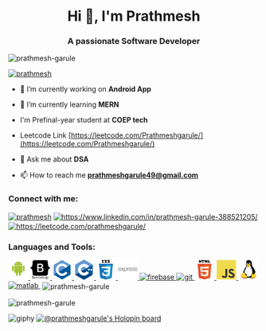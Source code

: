 <h1 align="center">Hi 👋, I'm Prathmesh</h1>
<h3 align="center">A passionate Software Developer</h3>

<p align="left"> <img src="https://komarev.com/ghpvc/?username=prathmesh-garule&label=Profile%20views&color=0e75b6&style=flat" alt="prathmesh-garule" /> </p>

<p align="left"> <a href="https://twitter.com/Prathme32359487" target="blank"><img src="https://img.shields.io/twitter/follow/prathmesh?logo=twitter&style=for-the-badge" alt="prathmesh" /></a> </p>

- 🔭 I’m currently working on **Android App**

- 🌱 I’m currently learning **MERN**

- I'm Prefinal-year student at **COEP tech**

- Leetcode Link [https://leetcode.com/Prathmeshgarule/](https://leetcode.com/Prathmeshgarule/)

- 💬 Ask me about **DSA**

- 📫 How to reach me **prathmeshgarule49@gmail.com**

<h3 align="left">Connect with me:</h3>
<p align="left">
<a href="https://twitter.com/Prathme32359487" target="blank"><img align="center" src="https://raw.githubusercontent.com/rahuldkjain/github-profile-readme-generator/master/src/images/icons/Social/twitter.svg" alt="prathmesh" height="30" width="40" /></a>
<a href="https://linkedin.com/in/https://www.linkedin.com/in/prathmesh-garule-388521205/" target="blank"><img align="center" src="https://raw.githubusercontent.com/rahuldkjain/github-profile-readme-generator/master/src/images/icons/Social/linked-in-alt.svg" alt="https://www.linkedin.com/in/prathmesh-garule-388521205/" height="30" width="40" /></a>
<a href="https://leetcode.com/Prathmeshgarule/" target="blank"><img align="center" src="https://raw.githubusercontent.com/rahuldkjain/github-profile-readme-generator/master/src/images/icons/Social/leet-code.svg" alt="https://leetcode.com/prathmeshgarule/" height="30" width="40" /></a>
</p>

<h3 align="left">Languages and Tools:</h3>
<p align="left"> <a href="https://developer.android.com" target="_blank" rel="noreferrer"> <img src="https://raw.githubusercontent.com/devicons/devicon/master/icons/android/android-original-wordmark.svg" alt="android" width="40" height="40"/> </a> <a href="https://getbootstrap.com" target="_blank" rel="noreferrer"> <img src="https://raw.githubusercontent.com/devicons/devicon/master/icons/bootstrap/bootstrap-plain-wordmark.svg" alt="bootstrap" width="40" height="40"/> </a> <a href="https://www.cprogramming.com/" target="_blank" rel="noreferrer"> <img src="https://raw.githubusercontent.com/devicons/devicon/master/icons/c/c-original.svg" alt="c" width="40" height="40"/> </a> <a href="https://www.w3schools.com/cpp/" target="_blank" rel="noreferrer"> <img src="https://raw.githubusercontent.com/devicons/devicon/master/icons/cplusplus/cplusplus-original.svg" alt="cplusplus" width="40" height="40"/> </a> <a href="https://www.w3schools.com/css/" target="_blank" rel="noreferrer"> <img src="https://raw.githubusercontent.com/devicons/devicon/master/icons/css3/css3-original-wordmark.svg" alt="css3" width="40" height="40"/> </a> <a href="https://expressjs.com" target="_blank" rel="noreferrer"> <img src="https://raw.githubusercontent.com/devicons/devicon/master/icons/express/express-original-wordmark.svg" alt="express" width="40" height="40"/> </a> <a href="https://firebase.google.com/" target="_blank" rel="noreferrer"> <img src="https://www.vectorlogo.zone/logos/firebase/firebase-icon.svg" alt="firebase" width="40" height="40"/> </a> <a href="https://git-scm.com/" target="_blank" rel="noreferrer"> <img src="https://www.vectorlogo.zone/logos/git-scm/git-scm-icon.svg" alt="git" width="40" height="40"/> </a> <a href="https://www.w3.org/html/" target="_blank" rel="noreferrer"> <img src="https://raw.githubusercontent.com/devicons/devicon/master/icons/html5/html5-original-wordmark.svg" alt="html5" width="40" height="40"/> </a> <a href="https://developer.mozilla.org/en-US/docs/Web/JavaScript" target="_blank" rel="noreferrer"> <img src="https://raw.githubusercontent.com/devicons/devicon/master/icons/javascript/javascript-original.svg" alt="javascript" width="40" height="40"/> </a> <a href="https://www.linux.org/" target="_blank" rel="noreferrer"> <img src="https://raw.githubusercontent.com/devicons/devicon/master/icons/linux/linux-original.svg" alt="linux" width="40" height="40"/> </a> <a href="https://www.mathworks.com/" target="_blank" rel="noreferrer"> <img src="https://upload.wikimedia.org/wikipedia/commons/2/21/Matlab_Logo.png" alt="matlab" width="40" height="40"/> </a> <a 

<p>&nbsp;<img align="center" src="https://github-readme-stats.vercel.app/api?username=prathmesh-garule&show_icons=true&locale=en" alt="prathmesh-garule" /></p>

<p><img align="center" src="https://github-readme-streak-stats.herokuapp.com/?user=prathmesh-garule&" alt="prathmesh-garule" /></p>



![giphy](https://user-images.githubusercontent.com/78311862/194483282-78204afc-2ca2-4cac-9f9a-5a21e7729c0c.gif)
[![@prathmeshgarule's Holopin board](https://holopin.me/prathmeshgarule#badges)](https://holopin.io/@prathmeshgarule)

